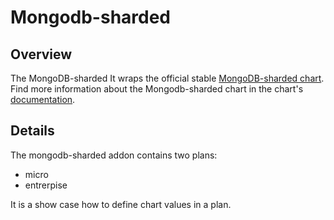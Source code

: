 # Mongodb-sharded

## Overview

The MongoDB-sharded It wraps the official stable [MongoDB-sharded chart](https://github.com/helm/charts/tree/master/stable/mongodb-sharded).
Find more information about the Mongodb-sharded chart in the chart's [documentation](chart/mongodb-sharded/README.md).

## Details

The mongodb-sharded addon contains two plans:
- micro
- entrerpise

It is a show case how to define chart values in a plan.
